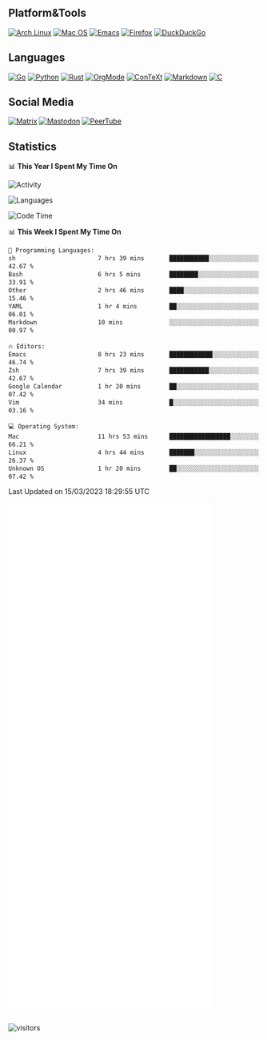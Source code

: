## Platform&Tools

[![Arch Linux](https://img.shields.io/badge/ArchLinux-1793D1?logo=arch-linux&logoColor=fff&style=flat-square)](https://archlinux.org/)
[![Mac OS](https://img.shields.io/badge/MacOS-000000?style=flat-square&logo=macos&logoColor=F0F0F0)](https://www.apple.com/macos/)
[![Emacs](https://img.shields.io/badge/Emacs-%237F5AB6.svg?&style=flat-square&logo=gnu-emacs&logoColor=white)](https://www.gnu.org/software/emacs/)
[![Firefox](https://img.shields.io/badge/Firefox-FF7139?style=flat-square&logo=Firefox-Browser&logoColor=white)](https://firefox.com/)
[![DuckDuckGo](https://img.shields.io/badge/DuckDuckGo-DE5833?style=flat-square&logo=DuckDuckGo&logoColor=white)](https://duckduckgo.com/)

## Languages

[![Go](https://img.shields.io/badge/Golang-%2300ADD8.svg?style=flat-square&logo=go&logoColor=white)](https://golang.org/)
[![Python](https://img.shields.io/badge/Python-3670A0?style=flat-square&logo=python&logoColor=ffdd54)](https://www.python.org/)
[![Rust](https://img.shields.io/badge/Rust-%23000000.svg?style=flat-square&logo=rust&logoColor=white)](https://www.rust-lang.org/)
[![OrgMode](https://img.shields.io/badge/OrgMode-%23000000.svg?style=flat-square&logo=org&logoColor=white)](https://orgmode.org/)
[![ConTeXt](https://img.shields.io/badge/ConTeXt-%23008080.svg?style=flat-square&logo=latex&logoColor=white)](https://contextgarden.net/)
[![Markdown](https://img.shields.io/badge/MarkDown-%23000000.svg?style=flat-square&logo=markdown&logoColor=white)](https://daringfireball.net/projects/markdown/)
[![C](https://img.shields.io/badge/C-%2300599C.svg?style=flat-square&logo=c&logoColor=white)](https://www.iso.org/standard/74528.html)

## Social Media
<!--[![Telegram](https://img.shields.io/badge/SteamedFish-2CA5E0?style=social&logo=telegram&logoColor=white)](https://t.me/SteamedFish)-->

[![Matrix](https://img.shields.io/badge/SteamedFish-2CA5E0?style=social&logo=matrix&logoColor=black)](https://matrix.to/#/@i:steamedfish.org)
[![Mastodon](https://img.shields.io/mastodon/follow/109596467238113271?domain=https%3A%2F%2Fmastodon.steamedfish.org%2F&style=social)](https://steamedfish.org/@SteamedFish)
[![PeerTube](https://img.shields.io/badge/PeerTube-23000000.svg?logo=peertube&style=social)](https://peertube.steamedfish.org/)

## Statistics


📊 **This Year I Spent My Time On** 

![Activity](https://wakatime.com/share/@SteamedFish/7529f30a-f1b7-40a4-8d09-e6d855cb7a13.png)

![Languages](https://wakatime.com/share/@SteamedFish/1c5e5366-0e9e-40d8-ac85-d630f61b69c6.svg)

<!--START_SECTION:waka-->
![Code Time](http://img.shields.io/badge/Code%20Time-2%2C348%20hrs%2050%20mins-blue)

📊 **This Week I Spent My Time On** 

```text
💬 Programming Languages: 
sh                       7 hrs 39 mins       ███████████░░░░░░░░░░░░░░   42.67 % 
Bash                     6 hrs 5 mins        ████████░░░░░░░░░░░░░░░░░   33.91 % 
Other                    2 hrs 46 mins       ████░░░░░░░░░░░░░░░░░░░░░   15.46 % 
YAML                     1 hr 4 mins         ██░░░░░░░░░░░░░░░░░░░░░░░   06.01 % 
Markdown                 10 mins             ░░░░░░░░░░░░░░░░░░░░░░░░░   00.97 % 

🔥 Editors: 
Emacs                    8 hrs 23 mins       ████████████░░░░░░░░░░░░░   46.74 % 
Zsh                      7 hrs 39 mins       ███████████░░░░░░░░░░░░░░   42.67 % 
Google Calendar          1 hr 20 mins        ██░░░░░░░░░░░░░░░░░░░░░░░   07.42 % 
Vim                      34 mins             █░░░░░░░░░░░░░░░░░░░░░░░░   03.16 % 

💻 Operating System: 
Mac                      11 hrs 53 mins      █████████████████░░░░░░░░   66.21 % 
Linux                    4 hrs 44 mins       ███████░░░░░░░░░░░░░░░░░░   26.37 % 
Unknown OS               1 hr 20 mins        ██░░░░░░░░░░░░░░░░░░░░░░░   07.42 % 
```


 Last Updated on 15/03/2023 18:29:55 UTC
<!--END_SECTION:waka-->


![Metrics](https://github.com/SteamedFish/SteamedFish/blob/master/github-metrics.svg)


![visitors](https://visitor-badge.laobi.icu/badge?page_id=SteamedFish.SteamedFish)
